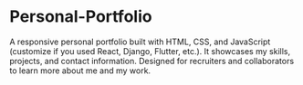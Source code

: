 # Personal-Portfolio
A responsive personal portfolio built with HTML, CSS, and JavaScript (customize if you used React, Django, Flutter, etc.). It showcases my skills, projects, and contact information. Designed for recruiters and collaborators to learn more about me and my work.
